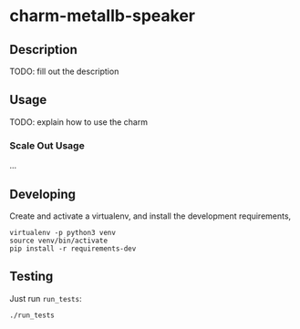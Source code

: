 # charm-metallb-speaker

## Description

TODO: fill out the description

## Usage

TODO: explain how to use the charm

### Scale Out Usage

...

## Developing

Create and activate a virtualenv,
and install the development requirements,

    virtualenv -p python3 venv
    source venv/bin/activate
    pip install -r requirements-dev

## Testing

Just run `run_tests`:

    ./run_tests
